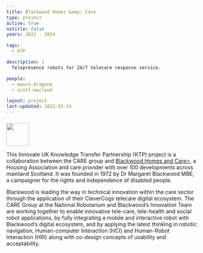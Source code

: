 ```yaml
---
title: Blackwood Homes &amp; Care
type: project
active: true
notitle: false
years: 2022 - 2024

tags:
  - KTP

description: |
  Telepresence robots for 24/7 telecare response service.

people:
  - mauro-dragone
  - scott-macleod

layout: project
last-updated: 2021-03-24
---
```


<img style="padding-top:5pt;" src="https://care.hw.ac.uk/img/logos/blackwood.png" height="60pt">

<!-- ## About -->

<p>
This Innovate UK Knowledge Transfer Partnership (KTP) project is a collaboration between the CARE group and <a href="https://www.blackwoodgroup.org.uk/">Blackwood Homes and Care></a>, a Housing Association and care provider with over 100 developments across mainland Scotland. It was founded in 1972 by Dr Margaret Blackwood MBE, a campaigner for the rights and independence of disabled people.
</p>

<p>
Blackwood is  leading the way in technical innovation  within the care sector  through the application of their CleverCogs telecare digital ecosystem. The CARE Group at the National Robotarium and Blackwood’s Innovation Team are working together to enable innovative tele-care, tele-health and social robot applications, by fully integrating a mobile and interactive robot with Blackwood’s digital ecosystem, and by applying the latest thinking in robotic navigation, Human-computer Interaction (HCI) and Human-Robot Interaction (HRI) along with co-design concepts of usability and acceptability.
</p>

